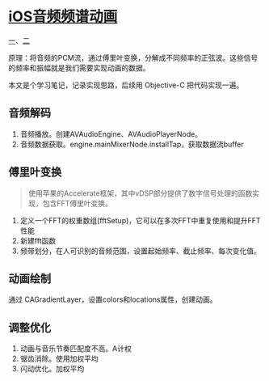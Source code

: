 # [iOS音频频谱动画](https://juejin.im/post/5c1bbec66fb9a049cb18b64c)

[一](https://juejin.im/post/5c1bbec66fb9a049cb18b64c)、[二](https://juejin.im/post/5c26d44ae51d45619a4b8b1e)

原理：将音频的PCM流，通过傅里叶变换，分解成不同频率的正弦波。这些信号的频率和振幅就是我们需要实现动画的数据。

本文是个学习笔记，记录实现思路，后续用 Objective-C 把代码实现一遍。

## 音频解码

1. 音频播放。创建AVAudioEngine、AVAudioPlayerNode。
2. 音频数据获取。engine.mainMixerNode.installTap，获取数据流buffer

## 傅里叶变换

> 使用苹果的Accelerate框架，其中vDSP部分提供了数字信号处理的函数实现，包含FFT傅里叶变换。

1. 定义一个FFT的权重数组(fftSetup)，它可以在多次FFT中重复使用和提升FFT性能
2. 新建fft函数
3. 频带划分，在人可识别的音频范围，设置起始频率、截止频率、每次变化值。

## 动画绘制

通过 CAGradientLayer，设置colors和locations属性，创建动画。

## 调整优化

1. 动画与音乐节奏匹配度不高。A计权
2. 锯齿消除。使用加权平均
3. 闪动优化。加权平均
